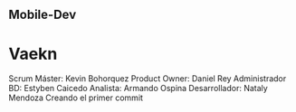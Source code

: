 ## Mobile-Dev
# Vaekn

Scrum Máster:	Kevin Bohorquez
Product Owner:	Daniel Rey
Administrador BD: Estyben Caicedo
Analista: Armando Ospina
Desarrollador: Nataly Mendoza
Creando el primer commit 
